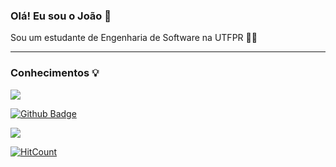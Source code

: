 ### Olá! Eu sou o João 👋

Sou um estudante de Engenharia de Software na UTFPR :man_student:

<hr/>

### Conhecimentos :bulb:

<a href="!#"><img src="https://img.shields.io/badge/HTML5-E34F26?style=for-the-badge&logo=html5&logoColor=white"/></a>

[![Github Badge](https://img.shields.io/badge/-Github-000?style=flat-square&logo=Github&logoColor=white)]()

<img src="https://img.shields.io/badge/WhatsApp-25D366?style=for-the-badge&logo=whatsapp&logoColor=white" />

[![HitCount](http://hits.dwyl.com/joaovictor-loureiro/joaovictor-loureiro.svg)](http://hits.dwyl.com/joaovictor-loureiro/joaovictor-loureiro)

<!--
**joaovictor-loureiro/joaovictor-loureiro** is a ✨ _special_ ✨ repository because its `README.md` (this file) appears on your GitHub profile.

Here are some ideas to get you started:

- 🔭 I’m currently working on ...
- 🌱 I’m currently learning ...
- 👯 I’m looking to collaborate on ...
- 🤔 I’m looking for help with ...
- 💬 Ask me about ...
- 📫 How to reach me: ...
- 😄 Pronouns: ...
- ⚡ Fun fact: ...
-->
